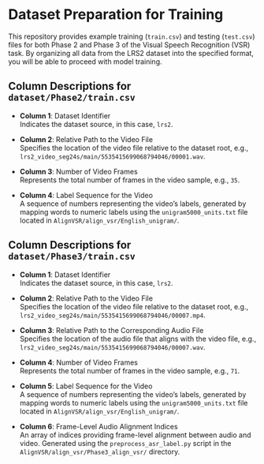 
# Dataset Preparation for Training

This repository provides example training (`train.csv`) and testing (`test.csv`) files for both Phase 2 and Phase 3 of the Visual Speech Recognition (VSR) task. By organizing all data from the LRS2 dataset into the specified format, you will be able to proceed with model training.

## Column Descriptions for `dataset/Phase2/train.csv`
- **Column 1**: Dataset Identifier  
  Indicates the dataset source, in this case, `lrs2`.

- **Column 2**: Relative Path to the Video File  
  Specifies the location of the video file relative to the dataset root, e.g., `lrs2_video_seg24s/main/5535415699068794046/00001.wav`.

- **Column 3**: Number of Video Frames  
  Represents the total number of frames in the video sample, e.g., `35`.

- **Column 4**: Label Sequence for the Video  
  A sequence of numbers representing the video’s labels, generated by mapping words to numeric labels using the `unigram5000_units.txt` file located in `AlignVSR/align_vsr/English_unigram/`.


## Column Descriptions for `dataset/Phase3/train.csv`

- **Column 1**: Dataset Identifier  
  Indicates the dataset source, in this case, `lrs2`.

- **Column 2**: Relative Path to the Video File  
  Specifies the location of the video file relative to the dataset root, e.g., `lrs2_video_seg24s/main/5535415699068794046/00007.mp4`.

- **Column 3**: Relative Path to the Corresponding Audio File  
  Specifies the location of the audio file that aligns with the video file, e.g., `lrs2_video_seg24s/main/5535415699068794046/00007.wav`.

- **Column 4**: Number of Video Frames  
  Represents the total number of frames in the video sample, e.g., `71`.

- **Column 5**: Label Sequence for the Video  
  A sequence of numbers representing the video’s labels, generated by mapping words to numeric labels using the `unigram5000_units.txt` file located in `AlignVSR/align_vsr/English_unigram/`.

- **Column 6**: Frame-Level Audio Alignment Indices  
  An array of indices providing frame-level alignment between audio and video. Generated using the `preprocess_asr_label.py` script in the `AlignVSR/align_vsr/Phase3_align_vsr/` directory.